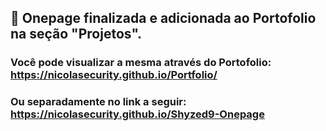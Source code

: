 ## 🔗 Onepage finalizada e adicionada ao Portofolio na seção "Projetos".
### Você pode visualizar a mesma através do Portofolio: https://nicolasecurity.github.io/Portfolio/
### Ou separadamente no link a seguir: https://nicolasecurity.github.io/Shyzed9-Onepage
